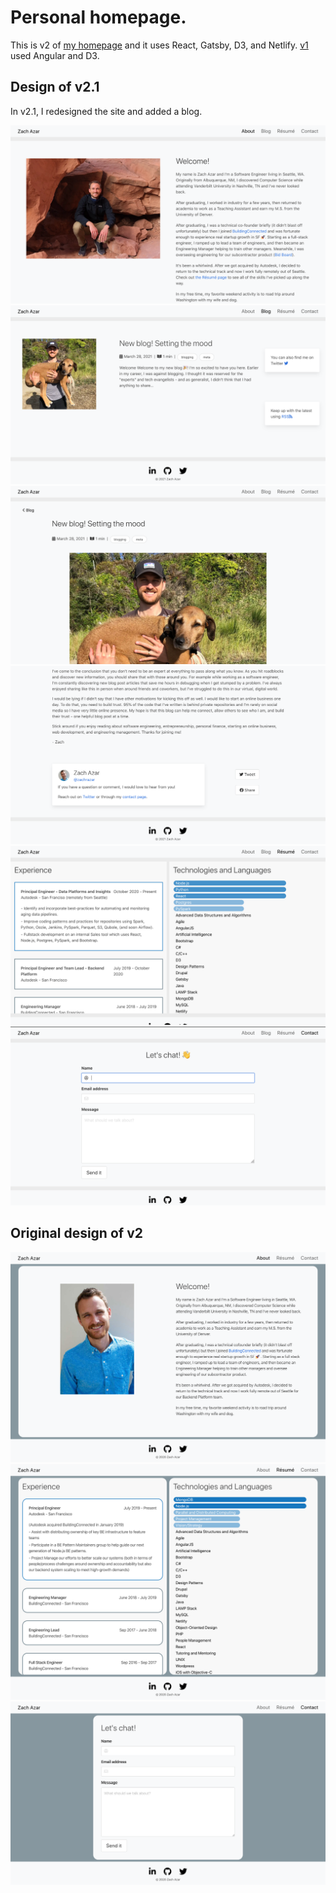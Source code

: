 # Personal homepage.

This is v2 of [my homepage](https://www.zachazar.com/) and it uses React, Gatsby, D3, and Netlify.
[v1](https://github.com/zachazar/homepage) used Angular and D3.

## Design of v2.1

In v2.1, I redesigned the site and added a blog.

![About page screenshot](./screenshots/about_v2.1.png)
![Blog page screenshot](./screenshots/blog_v2.1.png)
![Blog post screenshot](./screenshots/post_v2.1.png)
![Blog post footer screenshot](./screenshots/post_footer_v2.1.png)
![Resume page screenshot](./screenshots/resume_v2.1.png)
![Contact page screenshot](./screenshots/contact_v2.1.png)

## Original design of v2

![About page screenshot](./screenshots/about-page.png)
![Resume page screenshot](./screenshots/resume-page.png)
![Contact page screenshot](./screenshots/contact-page.png)
